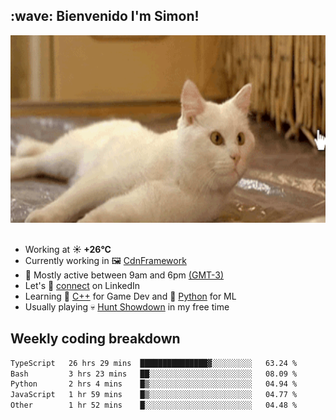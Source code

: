<h2>:wave: <b>Bienvenido I'm Simon!&nbsp;</b></h2>

<section>
  <img src="./static/banner.gif" height=300 width=1000>
</section>

<br>

<ul>
  <li>
		<!--START_SECTION:weather-->
		Working at <b>☀️   +26°C</b>
		<!--END_SECTION:weather-->
  </li>
  <li>
    Currently working in 🖼️&nbsp;<a href=https://github.com/snapverse/cdn-framework target=_blank>CdnFramework</a>
  </li>
  <li>
    🚩 Mostly active between 9am and 6pm <a href=https://onlinealarmkur.com/world/es target=_blank>(GMT-3)</a>
  </li>
  <li>
    Let's 🔗&nbsp;<a href=https://www.linkedin.com/in/itsimmons target=_blank>connect</a> on LinkedIn
  </li>
  <li>
    Learning 👴&nbsp;<a href=https://images3.memedroid.com/images/UPLOADED755/65f2bce6734f6.webp target=_blank>C++</a> for Game Dev and 🐍&nbsp;<a href=https://qph.cf2.quoracdn.net/main-qimg-4472b6229cb75bf66ab531f3ebd4f975-lq target=_blank>Python</a> for ML
  </li>
  <li>
    Usually playing 💀&nbsp;<a href=https://www.huntshowdown.com target=_blank>Hunt Showdown</a> in my free time
  </li>
</ul>

<h2><b>Weekly coding breakdown </b></h2>

<!--START_SECTION:waka-->

```txt
TypeScript   26 hrs 29 mins  ███████████████▓░░░░░░░░░   63.24 %
Bash         3 hrs 23 mins   ██░░░░░░░░░░░░░░░░░░░░░░░   08.09 %
Python       2 hrs 4 mins    █▒░░░░░░░░░░░░░░░░░░░░░░░   04.94 %
JavaScript   1 hr 59 mins    █▒░░░░░░░░░░░░░░░░░░░░░░░   04.77 %
Other        1 hr 52 mins    █░░░░░░░░░░░░░░░░░░░░░░░░   04.48 %
```

<!--END_SECTION:waka-->
